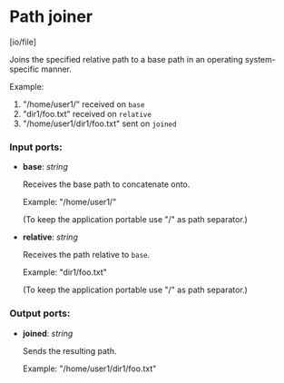 # Path joiner

[io/file]

Joins the specified relative path to a base path in an operating system-specific manner.

Example:
1. "/home/user1/" received on `base`
2. "dir1/foo.txt" received on `relative`
3. "/home/user1/dir1/foo.txt" sent on `joined`

### Input ports:

* __base__: _string_

    Receives the base path to concatenate onto.
    
    Example:
    "/home/user1/"
    
    (To keep the application portable use "/" as path separator.)



* __relative__: _string_

    Receives the path relative to `base`.
    
    Example:
    "dir1/foo.txt"
    
    (To keep the application portable use "/" as path separator.)



### Output ports:

* __joined__: _string_

    Sends the resulting path.
    
    Example:
    "/home/user1/dir1/foo.txt"




